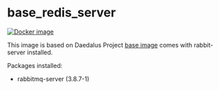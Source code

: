 # base_redis_server

[![Docker image](https://img.shields.io/badge/docker-latest-blue.svg)](https://hub.docker.com/r/daedalusproject/base_rabbitmq_server)

This image is based on Daedalus Project [base image](/base) comes with rabbit-server installed.

Packages installed:

 * rabbitmq-server (3.8.7-1)
